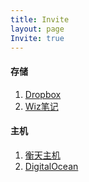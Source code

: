 ```yaml
---
title: Invite
layout: page
Invite: true
---
```


#### 存储

1. [Dropbox][1]
2. [Wiz笔记][2]

#### 主机

1. [衡天主机][100]
2. [DigitalOcean][101]


[1]: http://db.tt/jacpdIw
[2]: http://www.wiz.cn/i/de0b389e
[100]: http://my.hengtian.org/aff.php?aff=370
[101]: https://www.digitalocean.com/?refcode=1c61b80c7a34

